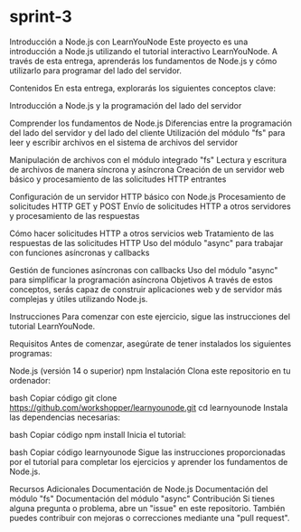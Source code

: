 # sprint-3
Introducción a Node.js con LearnYouNode
Este proyecto es una introducción a Node.js utilizando el tutorial interactivo LearnYouNode. A través de esta entrega, aprenderás los fundamentos de Node.js y cómo utilizarlo para programar del lado del servidor.

Contenidos
En esta entrega, explorarás los siguientes conceptos clave:

Introducción a Node.js y la programación del lado del servidor

Comprender los fundamentos de Node.js
Diferencias entre la programación del lado del servidor y del lado del cliente
Utilización del módulo "fs" para leer y escribir archivos en el sistema de archivos del servidor

Manipulación de archivos con el módulo integrado "fs"
Lectura y escritura de archivos de manera síncrona y asíncrona
Creación de un servidor web básico y procesamiento de las solicitudes HTTP entrantes

Configuración de un servidor HTTP básico con Node.js
Procesamiento de solicitudes HTTP GET y POST
Envío de solicitudes HTTP a otros servidores y procesamiento de las respuestas

Cómo hacer solicitudes HTTP a otros servicios web
Tratamiento de las respuestas de las solicitudes HTTP
Uso del módulo "async" para trabajar con funciones asíncronas y callbacks

Gestión de funciones asíncronas con callbacks
Uso del módulo "async" para simplificar la programación asíncrona
Objetivos
A través de estos conceptos, serás capaz de construir aplicaciones web y de servidor más complejas y útiles utilizando Node.js.

Instrucciones
Para comenzar con este ejercicio, sigue las instrucciones del tutorial LearnYouNode.

Requisitos
Antes de comenzar, asegúrate de tener instalados los siguientes programas:

Node.js (versión 14 o superior)
npm
Instalación
Clona este repositorio en tu ordenador:

bash
Copiar código
git clone https://github.com/workshopper/learnyounode.git
cd learnyounode
Instala las dependencias necesarias:

bash
Copiar código
npm install
Inicia el tutorial:

bash
Copiar código
learnyounode
Sigue las instrucciones proporcionadas por el tutorial para completar los ejercicios y aprender los fundamentos de Node.js.

Recursos Adicionales
Documentación de Node.js
Documentación del módulo "fs"
Documentación del módulo "async"
Contribución
Si tienes alguna pregunta o problema, abre un "issue" en este repositorio. También puedes contribuir con mejoras o correcciones mediante una "pull request".



